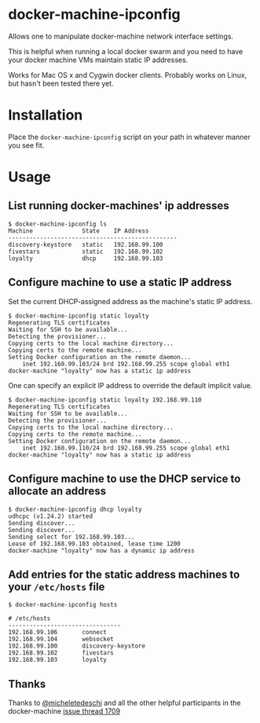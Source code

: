 # docker-machine-ipconfig
Allows one to manipulate docker-machine network interface settings.

This is helpful when running a local docker swarm and you need to have your docker machine VMs maintain static IP addresses.

Works for Mac OS x and Cygwin docker clients. Probably works on Linux, but hasn't been tested there yet.

# Installation
Place the `docker-machine-ipconfig` script on your path in whatever manner you see fit.

# Usage
## List running docker-machines' ip addresses
```
$ docker-machine-ipconfig ls
Machine              State    IP Address
------------------------------------------------
discovery-keystore   static   192.168.99.100
fivestars            static   192.168.99.102
loyalty              dhcp     192.168.99.103
```

## Configure machine to use a static IP address
Set the current DHCP-assigned address as the machine's static IP address.
```
$ docker-machine-ipconfig static loyalty
Regenerating TLS certificates
Waiting for SSH to be available...
Detecting the provisioner...
Copying certs to the local machine directory...
Copying certs to the remote machine...
Setting Docker configuration on the remote daemon...
    inet 192.168.99.103/24 brd 192.168.99.255 scope global eth1
docker-machine "loyalty" now has a static ip address
```

One can specify an explicit IP address to override the default implicit value.
```
$ docker-machine-ipconfig static loyalty 192.168.99.110
Regenerating TLS certificates
Waiting for SSH to be available...
Detecting the provisioner...
Copying certs to the local machine directory...
Copying certs to the remote machine...
Setting Docker configuration on the remote daemon...
    inet 192.168.99.110/24 brd 192.168.99.255 scope global eth1
docker-machine "loyalty" now has a static ip address
```

## Configure machine to use the DHCP service to allocate an address
```
$ docker-machine-ipconfig dhcp loyalty
udhcpc (v1.24.2) started
Sending discover...
Sending discover...
Sending select for 192.168.99.103...
Lease of 192.168.99.103 obtained, lease time 1200
docker-machine "loyalty" now has a dynamic ip address
```

## Add entries for the static address machines to your `/etc/hosts` file
```
$ docker-machine-ipconfig hosts

# /etc/hosts
--------------------------------
192.168.99.106       connect
192.168.99.104       websocket
192.168.99.100       discovery-keystore
192.168.99.102       fivestars
192.168.99.103       loyalty
```

## Thanks

Thanks to [@micheletedeschi](https://github.com/micheletedeschi) and all the other helpful participants in the docker-machine [issue thread 1709](https://github.com/docker/machine/issues/1709)
